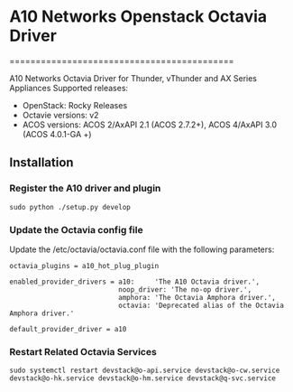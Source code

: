 # A10 Networks Openstack Octavia Driver
===========================================

A10 Networks Octavia Driver for Thunder, vThunder and AX Series Appliances 
Supported releases:

* OpenStack: Rocky Releases
* Octavie versions: v2
* ACOS versions: ACOS 2/AxAPI 2.1 (ACOS 2.7.2+), ACOS 4/AxAPI 3.0 (ACOS 4.0.1-GA +)

## Installation

### Register the A10 driver and plugin
`sudo python ./setup.py develop`

### Update the Octavia config file
Update the /etc/octavia/octavia.conf file with the following parameters:

```shell
octavia_plugins = a10_hot_plug_plugin

enabled_provider_drivers = a10:     'The A10 Octavia driver.',
                           noop_driver: 'The no-op driver.',
                           amphora: 'The Octavia Amphora driver.',
                           octavia: 'Deprecated alias of the Octavia Amphora driver.'

default_provider_driver = a10
```

### Restart Related Octavia Services

`sudo systemctl restart devstack@o-api.service devstack@o-cw.service devstack@o-hk.service devstack@o-hm.service devstack@q-svc.service`

